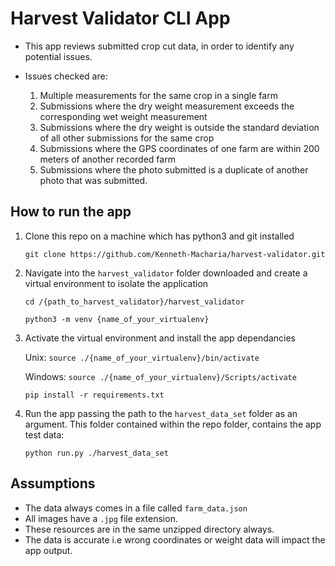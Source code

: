 # Harvest Validator CLI App

- This app reviews submitted crop cut data, in order to identify any potential issues.
- Issues checked are:

    1. Multiple measurements for the same crop in a single farm
    2. Submissions where the dry weight measurement exceeds the corresponding wet weight measurement
    3. Submissions where the dry weight is outside the standard deviation of all other submissions for the same crop
    4. Submissions where the GPS coordinates of one farm are within 200 meters of another recorded farm
    5. Submissions where the photo submitted is a duplicate of another photo that was submitted.

## How to run the app

1. Clone this repo on a machine which has python3 and git installed

    `git clone https://github.com/Kenneth-Macharia/harvest-validator.git`

2. Navigate into the `harvest_validator` folder downloaded and create a virtual environment to isolate the application

    `cd /{path_to_harvest_validator}/harvest_validator`

    `python3 -m venv {name_of_your_virtualenv}`

3. Activate the virtual environment and install the app dependancies

    Unix: `source ./{name_of_your_virtualenv}/bin/activate`

    Windows: `source ./{name_of_your_virtualenv}/Scripts/activate`

    `pip install -r requirements.txt`

4. Run the app passing the path to the `harvest_data_set` folder as an argument. This
  folder contained within the repo folder, contains the app test data:

    `python run.py ./harvest_data_set`

## Assumptions

- The data always comes in a file called `farm_data.json`
- All images have a `.jpg` file extension.
- These resources are in the same unzipped directory always.
- The data is accurate i.e wrong coordinates or weight data will impact the app output.
